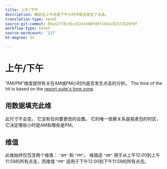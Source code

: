 ```yaml
---
title: 上午/下午
description: 确定在上午还是下午小时中是否发生了点击。
translation-type: tm+mt
source-git-commit: 05ea2778cd5cd324c660fd0f1d2ac02373829f0f
workflow-type: tm+mt
source-wordcount: '117'
ht-degree: 3%

---
```



# 上午/下午

“AM/PM”维度提供有关在AM或PM小时内是否发生点击的分析。 The time of the hit is based on the [report suite&#39;s time zone](/help/admin/admin/general-acct-settings-admin.md).

## 用数据填充此维

此尺寸不会变。 它没有任何要更改的设置。 它的唯一依赖关系是报表包的时区，它决定哪些小时是AM和哪些是PM。

## 维值

此维始终仅包含两个维值： `"AM"` 和 `"PM"`。 维值适 `"AM"` 用于从上午12:00到上午11:59的所有点击，而维值 `"PM"` 适用于下午12:00到下午11:59的所有点击。
